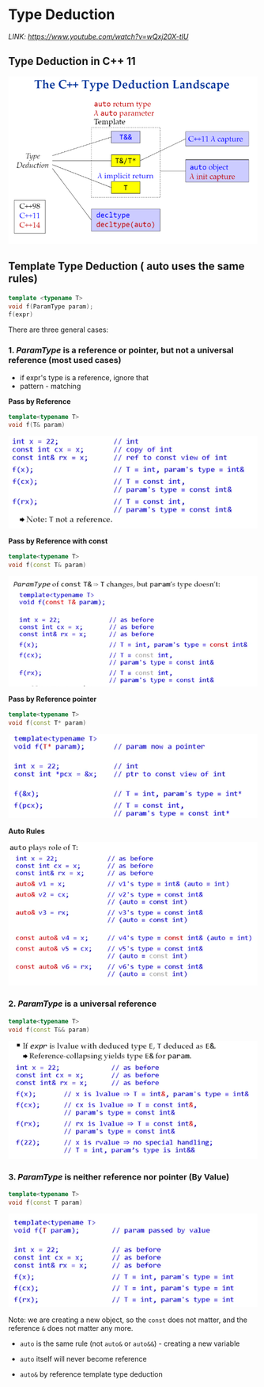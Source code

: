 # Type Deduction

*LINK: https://www.youtube.com/watch?v=wQxj20X-tIU*


## Type Deduction in C++ 11

![Alt text](imgs/image.png)


## Template Type Deduction ( auto uses the same rules)

```cpp
template <typename T>
void f(ParamType param);
f(expr)
```

There are three general cases:

### 1. *ParamType* is a reference or pointer, but not a universal reference (most used cases)

- if expr's type is a reference, ignore that
- pattern - matching

**Pass by Reference**
```cpp
template<typename T>
void f(T& param)
```
![Alt text](imgs/image-1.png)

**Pass by Reference with const**
```cpp
template<typename T>
void f(const T& param)
```
![Alt text](imgs/image-2.png)

**Pass by Reference pointer**
```cpp
template<typename T>
void f(const T* param)
```
![Alt text](imgs/image-3.png)

**Auto Rules**

![Alt text](imgs/image-4.png)


### 2. *ParamType* is a universal reference

```cpp
template<typename T>
void f(const T&& param)
```

![Alt text](imgs/image-5.png)

### 3. *ParamType* is neither reference nor pointer (By Value)
```cpp
template<typename T>
void f(const T param)
```


![Alt text](imgs/image-6.png)

Note: we are creating a new object, so the `const` does not matter, and the reference `&` does not matter any more.


- `auto` is the same rule (not `auto&` or `auto&&`) - creating a new variable
- `auto` itself will never become reference

- `auto&` by reference template type deduction 